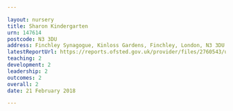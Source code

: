 ```yaml
---

layout: nursery
title: Sharon Kindergarten
urn: 147614
postcode: N3 3DU
address: Finchley Synagogue, Kinloss Gardens, Finchley, London, N3 3DU
latestReportUrl: https://reports.ofsted.gov.uk/provider/files/2760543/urn/147614.pdf
teaching: 2
development: 2
leadership: 2
outcomes: 2
overall: 2
date: 21 February 2018

---
```

